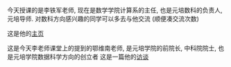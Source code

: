今天授课的是李铁军老师, 现在是数学学院计算系的主任, 也是元培数科的负责人, 元培导师. 对数科方向感兴趣的同学可以多去与他交流 (顺便凑交流次数)

这是他的[主页](https://www.math.pku.edu.cn/jsdw/js_20180628175159671361/l_20180628175159671361/69933.htm)

这是今天李老师课堂上的提到的鄂维南老师, 是元培学院的前院长, 中科院院士, 也是元培学院数据科学方向的创立者
这是一篇他的[访谈](https://mp.weixin.qq.com/s/m_GIz1rm37SFgJYhnPqLCQ)